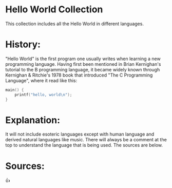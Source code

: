 # Hello World Collection
This collection includes all the Hello World in different languages.

# History:
"Hello World" is the first program one usually writes when learning a new programming language. Having first been mentioned in Brian Kernighan's tutorial to the B programming language, it became widely known through Kernighan & Ritchie's 1978 book that introduced "The C Programming Language", where it read like this:

```c
main() {
    printf("hello, world\n");
}
````

# Explanation:
It will not include esoteric languages ​​except with human language and derived natural languages ​​like music. There will always be a comment at the top to understand the language that is being used. The sources are below.

# Sources:
👍